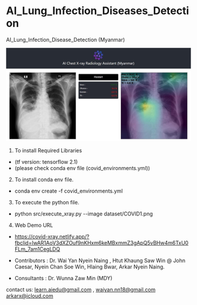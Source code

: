 # AI_Lung_Infection_Diseases_Detection
 AI_Lung_Infection_Disease_Detection (Myanmar)
 
 ![](images/sample_image.jpg)
 
 1) To install Required Libraries

- (tf version: tensorflow 2.1)
- (please check conda env file (covid_environments.yml))
  
2) To install conda env file.

- conda env create -f covid_environments.yml

3) To execute the python file.

- python src/execute_xray.py --image dataset/COVID1.png

4) Web Demo URL

- https://covid-xray.netlify.app/?fbclid=IwAR1AoV3dXZOuf9nKHxm6keMBxmmZ3gApQ5vBHw4m6TxU0FLm_7am1CegLDQ 

* Contributors :
Dr. Wai Yan Nyein Naing ,
Htut Khaung Saw Win @ John Caesar,
Nyein Chan Soe Win,
Hlaing Bwar,
Arkar Nyein Naing.

* Consultants :
Dr. Wunna Zaw Min (MDY)

contact us:
learn.aiedu@gmail.com ,
waiyan.nn18@gmail.com
arkarx@icloud.com 
